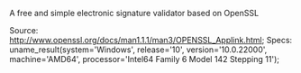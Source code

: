 A free and simple electronic signature validator based on OpenSSL 

Source: http://www.openssl.org/docs/man1.1.1/man3/OPENSSL_Applink.html;
Specs:  uname_result(system='Windows',  release='10',  version='10.0.22000',  machine='AMD64',  processor='Intel64 Family 6 Model 142 Stepping 11');
